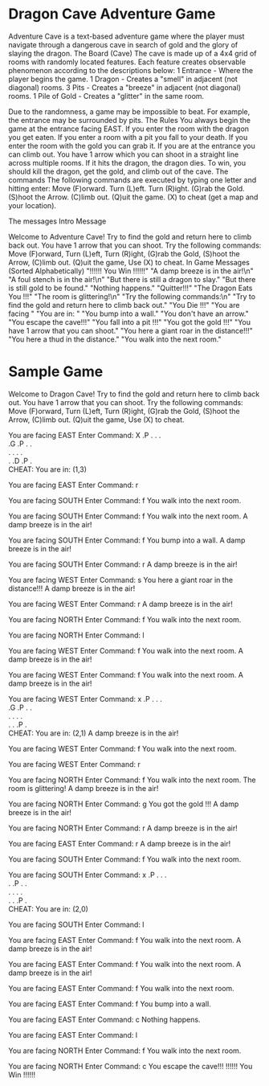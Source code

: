# Dragon Cave Adventure Game

Adventure Cave is a text-based adventure game where the player must navigate through a dangerous cave in search of gold and the glory of slaying the dragon.
The Board (Cave)
The cave is made up of a 4x4 grid of rooms with randomly located features. Each feature creates observable phenomenon according to the descriptions below:
1 Entrance - Where the player begins the game.
1 Dragon - Creates a "smell" in adjacent (not diagonal) rooms.
3 Pits - Creates a "breeze" in adjacent (not diagonal) rooms.
1 Pile of Gold - Creates a "glitter" in the same room.

Due to the randomness, a game may be impossible to beat.
For example, the entrance may be surrounded by pits.
The Rules
You always begin the game at the entrance facing EAST.
If you enter the room with the dragon you get eaten.
If you enter a room with a pit you fall to your death.
If you enter the room with the gold you can grab it.
If you are at the entrance you can climb out.
You have 1 arrow which you can shoot in a straight line across multiple rooms. If it hits the dragon, the dragon dies.
To win, you should kill the dragon, get the gold, and climb out of the cave.
The commands
The following commands are executed by typing one letter and hitting enter:
Move (F)orward.
Turn (L)eft.
Turn (R)ight.
(G)rab the Gold.
(S)hoot the Arrow.
(C)limb out.
(Q)uit the game.
(X) to cheat (get a map and your location).

The messages
Intro Message

Welcome to Adventure Cave!
Try to find the gold and return here to climb back out.
You have 1 arrow that you can shoot.
Try the following commands:
Move (F)orward, Turn (L)eft, Turn (R)ight,
(G)rab the Gold, (S)hoot the Arrow, (C)limb out.
(Q)uit the game, Use (X) to cheat.
In Game Messages (Sorted Alphabetically)
"!!!!!! You Win !!!!!!"
"A damp breeze is in the air!\n"
"A foul stench is in the air!\n"
"But there is still a dragon to slay."
"But there is still gold to be found."
"Nothing happens."
"Quitter!!!"
"The Dragon Eats You !!!"
"The room is glittering!\n"
"Try the following commands:\n"
"Try to find the gold and return here to climb back out."
"You Die !!!"
"You are facing "
"You are in: "
"You bump into a wall."
"You don't have an arrow."
"You escape the cave!!!"
"You fall into a pit !!!"
"You got the gold !!!"
"You have 1 arrow that you can shoot."
"You here a giant roar in the distance!!!"
"You here a thud in the distance."
"You walk into the next room."


# Sample Game

Welcome to Dragon Cave!
Try to find the gold and return here to climb back out.
You have 1 arrow that you can shoot.
Try the following commands:
Move (F)orward, Turn (L)eft, Turn (R)ight,
(G)rab the Gold, (S)hoot the Arrow, (C)limb out.
(Q)uit the game, Use (X) to cheat.


You are facing EAST
Enter Command: X
.P      .       .       .       
.G      .P      .       .       
.       .       .       .       
.       .D      .P      .       
CHEAT: You are in: (1,3)

You are facing EAST
Enter Command: r

You are facing SOUTH
Enter Command: f
You walk into the next room.

You are facing SOUTH
Enter Command: f
You walk into the next room.
A damp breeze is in the air!

You are facing SOUTH
Enter Command: f
You bump into a wall.
A damp breeze is in the air!

You are facing SOUTH
Enter Command: r
A damp breeze is in the air!

You are facing WEST
Enter Command: s
You here a giant roar in the distance!!!
A damp breeze is in the air!

You are facing WEST
Enter Command: r
A damp breeze is in the air!

You are facing NORTH
Enter Command: f
You walk into the next room.

You are facing NORTH
Enter Command: l

You are facing WEST
Enter Command: f
You walk into the next room.
A damp breeze is in the air!

You are facing WEST
Enter Command: f
You walk into the next room.
A damp breeze is in the air!

You are facing WEST
Enter Command: x
.P      .       .       .       
.G      .P      .       .       
.       .       .       .       
.       .       .P      .       
CHEAT: You are in: (2,1)
A damp breeze is in the air!

You are facing WEST
Enter Command: f
You walk into the next room.

You are facing WEST
Enter Command: r

You are facing NORTH
Enter Command: f
You walk into the next room.
The room is glittering!
A damp breeze is in the air!

You are facing NORTH
Enter Command: g
You got the gold !!!
A damp breeze is in the air!

You are facing NORTH
Enter Command: r
A damp breeze is in the air!

You are facing EAST
Enter Command: r
A damp breeze is in the air!

You are facing SOUTH
Enter Command: f
You walk into the next room.

You are facing SOUTH
Enter Command: x
.P      .       .       .       
.       .P      .       .       
.       .       .       .       
.       .       .P      .       
CHEAT: You are in: (2,0)

You are facing SOUTH
Enter Command: l

You are facing EAST
Enter Command: f
You walk into the next room.
A damp breeze is in the air!

You are facing EAST
Enter Command: f
You walk into the next room.
A damp breeze is in the air!

You are facing EAST
Enter Command: f
You walk into the next room.

You are facing EAST
Enter Command: f
You bump into a wall.

You are facing EAST
Enter Command: c
Nothing happens.

You are facing EAST
Enter Command: l

You are facing NORTH
Enter Command: f
You walk into the next room.

You are facing NORTH
Enter Command: c
You escape the cave!!!
!!!!!! You Win !!!!!!
